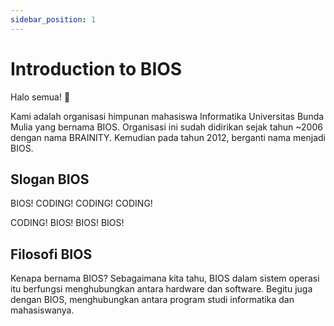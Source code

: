 ```yaml
---
sidebar_position: 1
---
```


# Introduction to BIOS

Halo semua! 👋

Kami adalah organisasi himpunan mahasiswa Informatika Universitas Bunda Mulia yang bernama BIOS. Organisasi ini sudah didirikan sejak tahun ~2006 dengan nama BRAINITY. Kemudian pada tahun 2012, berganti nama menjadi BIOS.

## Slogan BIOS

BIOS! CODING! CODING! CODING!

CODING! BIOS! BIOS! BIOS!

## Filosofi BIOS

Kenapa bernama BIOS? Sebagaimana kita tahu, BIOS dalam sistem operasi itu berfungsi menghubungkan antara hardware dan software. Begitu juga dengan BIOS, menghubungkan antara program studi informatika dan mahasiswanya.
